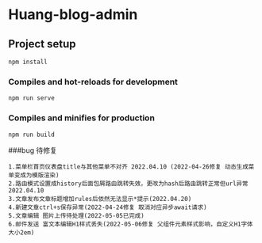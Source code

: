 # Huang-blog-admin

## Project setup
```
npm install
```

### Compiles and hot-reloads for development
```
npm run serve
```

### Compiles and minifies for production
```
npm run build
```

###bug 待修复
```angular2html
1.菜单栏首页仪表盘title与其他菜单不对齐 2022.04.10 (2022-04-26修复 动态生成菜单变成为模版渲染)
2.路由模式设置成history后面包屑路由跳转失效，更改为hash后路由跳转正常但url异常 2022.04.10
3.文章发布文章标题增加rules后依然无法显示*提示(2022.04.20)
4.新建文章ctrl+s保存异常(2022-04-24修复 取消对应异步await请求)
5.文章编辑 图片上传待处理(2022-05-05已完成)
6.邮件发送 富文本编辑H1样式丢失(2022-05-06修复 父组件元素样式影响，自定义H1字体大小2em)
```

